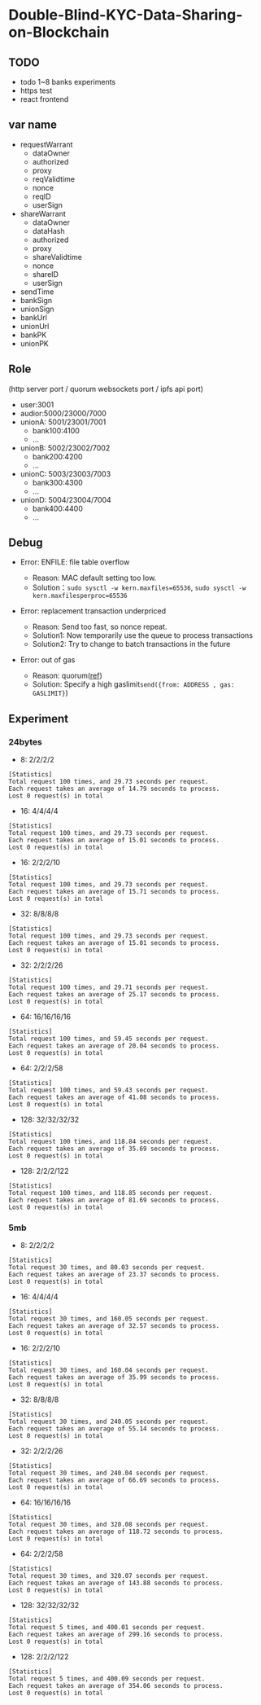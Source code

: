 # Double-Blind-KYC-Data-Sharing-on-Blockchain

## TODO

- todo 1~8 banks experiments
- https test
- react frontend

## var name

- requestWarrant
    - dataOwner
    - authorized
    - proxy
    - reqValidtime
    - nonce
    - reqID
    - userSign
- shareWarrant
    - dataOwner
    - dataHash
    - authorized
    - proxy
    - shareValidtime
    - nonce
    - shareID
    - userSign
- sendTime
- bankSign
- unionSign
- bankUrl
- unionUrl
- bankPK
- unionPK

## Role

(http server port / quorum websockets port / ipfs api port)

- user:3001
- audior:5000/23000/7000
- unionA: 5001/23001/7001
    - bank100:4100
    - ...
- unionB: 5002/23002/7002
    - bank200:4200
    - ...
- unionC: 5003/23003/7003
    - bank300:4300
    - ...
- unionD: 5004/23004/7004
    - bank400:4400
    - ...


## Debug

- Error: ENFILE: file table overflow
    - Reason: MAC default setting too low.
    - Solution：`sudo sysctl -w kern.maxfiles=65536`, `sudo sysctl -w kern.maxfilesperproc=65536`
- Error: replacement transaction underpriced
    - Reason: Send too fast, so nonce repeat.
    - Solution1: Now temporarily use the queue to process transactions
    - Solution2: Try to change to batch transactions in the future

- Error: out of gas
    - Reason: quorum([ref](https://github.com/ConsenSys/quorum/issues/1081))
    - Solution: Specify a high gaslimit`send({from: ADDRESS , gas: GASLIMIT}`)



## Experiment

### 24bytes

- 8: 2/2/2/2

```
[Statistics]
Total request 100 times, and 29.73 seconds per request.
Each request takes an average of 14.79 seconds to process.
Lost 0 request(s) in total
```

- 16: 4/4/4/4

```
[Statistics]
Total request 100 times, and 29.73 seconds per request.
Each request takes an average of 15.01 seconds to process.
Lost 0 request(s) in total
```

- 16: 2/2/2/10

```
[Statistics]
Total request 100 times, and 29.73 seconds per request.
Each request takes an average of 15.71 seconds to process.
Lost 0 request(s) in total
```

- 32: 8/8/8/8

```
[Statistics]
Total request 100 times, and 29.73 seconds per request.
Each request takes an average of 15.01 seconds to process.
Lost 0 request(s) in total
```

- 32: 2/2/2/26

```
[Statistics]
Total request 100 times, and 29.71 seconds per request.
Each request takes an average of 25.17 seconds to process.
Lost 0 request(s) in total
```

- 64: 16/16/16/16

```
[Statistics]
Total request 100 times, and 59.45 seconds per request.
Each request takes an average of 20.04 seconds to process.
Lost 0 request(s) in total
```

- 64: 2/2/2/58

```
[Statistics]
Total request 100 times, and 59.43 seconds per request.
Each request takes an average of 41.08 seconds to process.
Lost 0 request(s) in total
```

- 128: 32/32/32/32

```
[Statistics]
Total request 100 times, and 118.84 seconds per request.
Each request takes an average of 35.69 seconds to process.
Lost 0 request(s) in total
```

- 128: 2/2/2/122

```
[Statistics]
Total request 100 times, and 118.85 seconds per request.
Each request takes an average of 81.69 seconds to process.
Lost 0 request(s) in total
```

### 5mb

- 8: 2/2/2/2

```
[Statistics]
Total request 30 times, and 80.03 seconds per request.
Each request takes an average of 23.37 seconds to process.
Lost 0 request(s) in total
```

- 16: 4/4/4/4

```
[Statistics]
Total request 30 times, and 160.05 seconds per request.
Each request takes an average of 32.57 seconds to process.
Lost 0 request(s) in total
```

- 16: 2/2/2/10

```
[Statistics]
Total request 30 times, and 160.04 seconds per request.
Each request takes an average of 35.99 seconds to process.
Lost 0 request(s) in total
```

- 32: 8/8/8/8

```
[Statistics]
Total request 30 times, and 240.05 seconds per request.
Each request takes an average of 55.14 seconds to process.
Lost 0 request(s) in total
```

- 32: 2/2/2/26

```
[Statistics]
Total request 30 times, and 240.04 seconds per request.
Each request takes an average of 66.69 seconds to process.
Lost 0 request(s) in total
```

- 64: 16/16/16/16

```
[Statistics]
Total request 30 times, and 320.08 seconds per request.
Each request takes an average of 118.72 seconds to process.
Lost 0 request(s) in total
```

- 64: 2/2/2/58

```
[Statistics]
Total request 30 times, and 320.07 seconds per request.
Each request takes an average of 143.88 seconds to process.
Lost 0 request(s) in total
```

- 128: 32/32/32/32

```
[Statistics]
Total request 5 times, and 400.01 seconds per request.
Each request takes an average of 299.16 seconds to process.
Lost 0 request(s) in total
```

- 128: 2/2/2/122

```
[Statistics]
Total request 5 times, and 400.09 seconds per request.
Each request takes an average of 354.06 seconds to process.
Lost 0 request(s) in total
```
